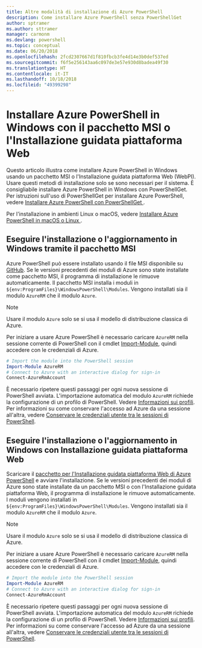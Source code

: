 ```yaml
---
title: Altre modalità di installazione di Azure PowerShell
description: Come installare Azure PowerShell senza PowerShellGet
author: sptramer
ms.author: sttramer
manager: carmonm
ms.devlang: powershell
ms.topic: conceptual
ms.date: 06/20/2018
ms.openlocfilehash: 2fcd2307667d1f810fbcb3fe4d14e3b0def537ed
ms.sourcegitcommit: f6f5e256143aa6c097de3e57e930d8badea49f30
ms.translationtype: HT
ms.contentlocale: it-IT
ms.lasthandoff: 10/18/2018
ms.locfileid: "49399298"
---
```

# <a name="install-azure-powershell-on-windows-with-msi-or-web-platform-installer"></a>Installare Azure PowerShell in Windows con il pacchetto MSI o l'Installazione guidata piattaforma Web

Questo articolo illustra come installare Azure PowerShell in Windows usando un pacchetto MSI o l'Installazione guidata piattaforma Web (WebPI).  
Usare questi metodi di installazione solo se sono necessari per il sistema. È consigliabile installare Azure PowerShell in Windows con PowerShellGet. Per istruzioni sull'uso di PowerShellGet per installare Azure PowerShell, vedere [Installare Azure PowerShell con PowerShellGet ](install-azurerm-ps.md).

Per l'installazione in ambienti Linux o macOS, vedere [Installare Azure PowerShell in macOS o Linux ](install-azurermps-maclinux.md).

## <a name="install-or-update-on-windows-using-the-msi-package"></a>Eseguire l'installazione o l'aggiornamento in Windows tramite il pacchetto MSI

Azure PowerShell può essere installato usando il file MSI disponibile su [GitHub](https://github.com/Azure/azure-powershell/releases/tag/v5.7.0-April2018). Se le versioni precedenti dei moduli di Azure sono state installate come pacchetto MSI, il programma di installazione le rimuove automaticamente. Il pacchetto MSI installa i moduli in `${env:ProgramFiles}\WindowsPowerShell\Modules`. Vengono installati sia il modulo `AzureRM` che il modulo `Azure`.

> [!NOTE]
> Usare il modulo `Azure` solo se si usa il modello di distribuzione classica di Azure.

Per iniziare a usare Azure PowerShell è necessario caricare `AzureRM` nella sessione corrente di PowerShell con il cmdlet [Import-Module](/powershell/module/Microsoft.PowerShell.Core/Import-Module), quindi accedere con le credenziali di Azure.

```powershell
# Import the module into the PowerShell session
Import-Module AzureRM
# Connect to Azure with an interactive dialog for sign-in
Connect-AzureRmAccount
```

È necessario ripetere questi passaggi per ogni nuova sessione di PowerShell avviata. L'importazione automatica del modulo `AzureRM` richiede la configurazione di un profilo di PowerShell. Vedere [Informazioni sui profili](/powershell/module/microsoft.powershell.core/about/about_profiles).
Per informazioni su come conservare l'accesso ad Azure da una sessione all'altra, vedere [Conservare le credenziali utente tra le sessioni di PowerShell](context-persistence.md).

## <a name="install-or-update-on-windows-using-the-web-platform-installer"></a>Eseguire l'installazione o l'aggiornamento in Windows con Installazione guidata piattaforma Web

Scaricare il [pacchetto per l'Installazione guidata piattaforma Web di Azure PowerShell](http://aka.ms/webpi-azps) e avviare l'installazione. Se le versioni precedenti dei moduli di Azure sono state installate da un pacchetto MSI o con l'Installazione guidata piattaforma Web, il programma di installazione le rimuove automaticamente. I moduli vengono installati in `${env:ProgramFiles}\WindowsPowerShell\Modules`. Vengono installati sia il modulo `AzureRM` che il modulo `Azure`.

> [!NOTE]
> Usare il modulo `Azure` solo se si usa il modello di distribuzione classica di Azure.

Per iniziare a usare Azure PowerShell è necessario caricare `AzureRM` nella sessione corrente di PowerShell con il cmdlet [Import-Module](/powershell/module/Microsoft.PowerShell.Core/Import-Module), quindi accedere con le credenziali di Azure.

```powershell
# Import the module into the PowerShell session
Import-Module AzureRM
# Connect to Azure with an interactive dialog for sign-in
Connect-AzureRmAccount
```

È necessario ripetere questi passaggi per ogni nuova sessione di PowerShell avviata. L'importazione automatica del modulo `AzureRM` richiede la configurazione di un profilo di PowerShell. Vedere [Informazioni sui profili](/powershell/module/microsoft.powershell.core/about/about_profiles).
Per informazioni su come conservare l'accesso ad Azure da una sessione all'altra, vedere [Conservare le credenziali utente tra le sessioni di PowerShell](context-persistence.md).
